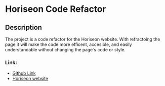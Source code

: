 # Horiseon Code Refactor 

<h2>Description</h2>

The project is a code refactor for the Horiseon website. With refractoing the page it will make the code more efficent, accesible, and easily understandable without changing the page's code or style. 

<h3> Link: </h3>

* [Github Link](https://github.com/channy3687/channy3687.Horiseo.git)
* [Horiseon website](https://channy3687.github.io/channy3687.Horiseo/)